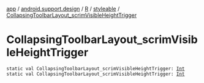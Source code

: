 [app](../../../index.md) / [android.support.design](../../index.md) / [R](../index.md) / [styleable](index.md) / [CollapsingToolbarLayout_scrimVisibleHeightTrigger](./-collapsing-toolbar-layout_scrim-visible-height-trigger.md)

# CollapsingToolbarLayout_scrimVisibleHeightTrigger

`static val CollapsingToolbarLayout_scrimVisibleHeightTrigger: `[`Int`](https://kotlinlang.org/api/latest/jvm/stdlib/kotlin/-int/index.html)
`static val CollapsingToolbarLayout_scrimVisibleHeightTrigger: `[`Int`](https://kotlinlang.org/api/latest/jvm/stdlib/kotlin/-int/index.html)